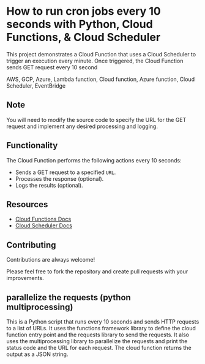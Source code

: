 # How to run cron jobs every 10 seconds with Python, Cloud Functions, & Cloud Scheduler




This project demonstrates a Cloud Function that uses a Cloud Scheduler to trigger an execution every minute. Once triggered, the Cloud Function sends GET request every 10 second








AWS, GCP, Azure, Lambda function, Cloud function, Azure function, Cloud Scheduler, EventBridge


## Note

You will need to modify the source code to specify the URL for the GET request and implement any desired processing and logging.

## Functionality
The Cloud Function performs the following actions every 10 seconds:

- Sends a GET request to a specified `URL`.
- Processes the response (optional).
- Logs the results (optional).





## Resources

 - [Cloud Functions Docs](https://cloud.google.com/functions/docs)
 - [Cloud Scheduler Docs]( https://cloud.google.com/scheduler/docs)



 

## Contributing

Contributions are always welcome!

Please feel free to fork the repository and create pull requests with your improvements.


##  parallelize the requests (python multiprocessing)

This is a Python script that runs every 10 seconds and sends HTTP requests to a list of URLs.
It uses the functions framework library to define the cloud function entry point and the requests library to send the requests.
It also uses the multiprocessing library to parallelize the requests and print the status code and the URL for each request.
The cloud function returns the output as a JSON string.


